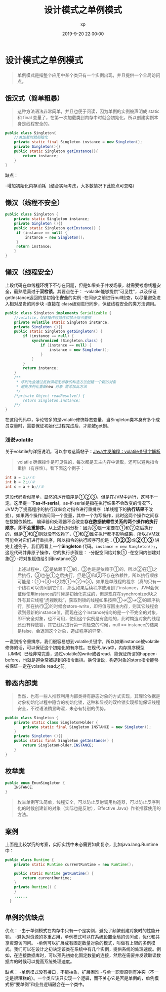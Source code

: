 ﻿---
title: 设计模式之单例模式
date: 2019-9-20 22:00:00
author: xp
categories:
- Java
- 设计模式
tags:
- Java
- 设计模式
- 设计原则
---

# 设计模式之单例模式

> 单例模式是指整个应用中某个类只有一个实例出现，并且提供一个全局访问点。

## 饿汉式（简单粗暴）

> 这种方法语法非常简单，并且也便于阅读，因为单例的实例被声明成 static 和 final 变量了，在第一次加载类到内存中时就会初始化，所以创建实例本身是线程安全的。

```java
public class Singleton{
    //类加载时就初始化
    private static final Singleton instance = new Singleton();
    private Singleton(){}
    public static Singleton getInstance(){
        return instance;
    }
}
```

缺点：

 -增加初始化内存消耗（结合实际考虑，大多数情况下此缺点可忽略）

## 懒汉（线程不安全）

```java
public class Singleton {
    private static Singleton instance;
    private Singleton (){}
    public static Singleton getInstance() {
     if (instance == null) {
         instance = new Singleton();
     }
     return instance;
    }
}
```

## 懒汉（线程安全）

上段代码在单线程环境下不存在问题，但是如果处于并发场景，就需要考虑线程安全，最熟悉莫过于**双检锁**，其要点在于：
 -volatile能够提供"可见性"，以及保证getInstance返回的是初始化**安全**的实例
 -在同步之前进行null检查，以尽量避免进入相对昂贵的同步块
 -直接在 class级别进行同步，保证线程安全的类方法调用。

```java
public class Singleton implements Serializable {
    //volatile，保证操作可见性和禁止指令重排
    private volatile static Singleton instance;
    private Singleton (){}
    public static Singleton getSingleton() {
        if (instance == null) {
            synchronized (Singleton.class) {
                if (instance == null) {
                    instance = new Singleton();
                }
            }
        }
        return instance;
    }
    /**
     * 序列化会通过反射调用无参数的构造方法创建一个新的对象
     * 避免序列化重新new 对象 需添加此方法
     */
    /*private Object readResolve() {
        return Singleton.instance;
    }*/
}
```

  在这段代码中，争论较多的是volatile修饰静态变量，当Singleton类本身有多个成员变量时，需要保证初始化过程完成后，才能被get到。

### 浅说volatile

 关于volatile的详细说明，可以参考这篇帖子：[Java并发编程：volatile关键字解析](https://www.cnblogs.com/dolphin0520/p/3920373.html)
  > volatile 确保操作是可见性的，每次都是去主内存中读取，还可以避免指令重排（有序性）。看下面这个例子：

```java
int a = 1;//①
int b = 2;//②
int c = a + b;//③
```

这段代码看似简单，显然的运行顺序是①②③，但是在JVM中运行，这可不一定。这里提一下**as-if-serial**，as-if-serial是指在执行结果不会改变的情况下，JVM为了提高程序的执行效率会对指令进行重排序（单线程下的**执行结果**不改变）。如果两个操作访问同一个变量，其中一个为写操作，此时这两个操作之间存在数据依赖性。 编译器和处理器不会改变**存在数据依赖性关系的两个操作的执行顺序，即不会重排序**。从上述代码分析：因为③是一定要在①和②之后执行的，但是①和②则就没有依赖了，①和②谁先执行都不影响结果，所以JVM就可能会对它们进行重排序，所以指令的执行顺序可能是：**①②③**或**②①③**
  讲完上述例子，我们再看上一个**Singleton** 代码。`instance = new Singleton();`，这段代码并非原子操作，它的执行步骤是：
   -分配空间给对象①
   -在空间内创建对象②
   -将对象赋值给引用instance③

> 上述过程中，②是依赖于①的，③也是是依赖于①的，所以②在①之后执行，③也在①之后执行，但是③和②不存在依赖性，所以执行顺序可能是：①->③->②或①->②->③，如果是单线程的程序（真的只有一个线程可以访问到它们），那么如果后续程序使用到了instance，JVM会保证你使用instance的时候是初始化完成的，但是现在在synchronized块之外有其它线程“虎视眈眈”，获取到锁的线程如果按照①->③->②的顺序执行，那在执行③的时候会store-write，即将值写回主内存，则其它线程会读到最新的instance值，而现在这个instance指向的是一个不完全的对象，即不安全对象，也不可用，使用这个实例是有危险的，此时构造对象的线程还没有释放锁，其它线程进行第一次检查的时候，null == instance的结果是false，会返回这个对象，造成程序的异常。 

  一说到指令重排序，我们很容易想到volatile关键字，所以如果instance被volatile修饰的话，可以保证这个初始化的有序性。在现代Java中，内存排序模型（JMM）已经非常完善，通过volatile的write或者read，能保证所谓的happen-before，也就是避免常被提到的指令重排。换句话说，构造对象的store指令能够被保证一定在volatile read之前。

## 静态内部类

> 当然，也有一些人推荐利用内部类持有静态对象的方式实现，其理论依据是对象初始化过程中隐含的初始化锁，这种和显视的双检锁实现都能保证线程安全，不过语法稍显晦涩，未必有特别的优势。

```java
public class Singleton {  
    private static class SingletonHolder {  
        private static final Singleton INSTANCE = new Singleton();  
    }  
    private Singleton (){}  
    public static final Singleton getInstance() {  
        return SingletonHolder.INSTANCE;
    }  
}
```

## 枚举类

```java
public enum EnumSingleton {
    INSTANCE;
}
```

> 枚举单例写法简单，线程安全，可以防止反射调用构造器，可以防止反序列化的时候创建新的对象（实际也是反射），Effective Java》作者推荐使用的方法。

## 案例

上面是比较学究的考察，实际实践中未必需要如此复杂，比如java.lang.Runtime中：

```java
public class Runtime {
    private static Runtime currentRuntime = new Runtime();

    public static Runtime getRuntime() {
        return currentRuntime;
    }
    private Runtime() {
    }
    ......
  }
```

## 单例的优缺点

优点：
 -由于单例模式在内存中只有一个是实例，避免了频繁创建对象时的性能开销。
 -避免对资源的多重占用，单例模式可以在系统设置全局的访问点，优化和共享资源访问问。
 -单例可以扩展成有固定数量对象的模式，叫做有上限的多例模式。我们可以在设计之初决定该类在系统中有几个实例，提供系统的处理速度。例如，在连接数据库时，可以预先初始化固定数量的连接，然后在需要并发读取读数据库的时候可以提高系统处理速度。

缺点：
 -单例模式没有接口，不能抽象，扩展困难
 -与单一职责原则有冲突（不一定是很糟糕的）。一个类应该只实现一个逻辑，而不关心它是否是单例的，单例模式把“要单例”和业务逻辑融合在一个类中。

